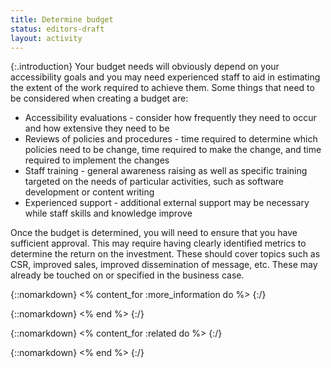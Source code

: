 ```yaml
---
title: Determine budget
status: editors-draft
layout: activity
---
```


{:.introduction}
Your budget needs will obviously depend on your accessibility goals and you may need experienced staff to aid in estimating the extent of the work required to achieve them. Some things that need to be considered when creating a budget are:

* Accessibility evaluations - consider how frequently they need to occur and how extensive they need to be
* Reviews of policies and procedures - time required to determine which policies need to be change, time required to make the change, and time required to implement the changes
* Staff training - general awareness raising as well as specific training targeted on the needs of particular activities, such as software development or content writing
* Experienced support - additional external support may be necessary while staff skills and knowledge improve

Once the budget is determined, you will need to ensure that you have sufficient approval. This may require having clearly identified metrics to determine the return on the investment. These should cover topics such as CSR, improved sales, improved dissemination of message, etc. These may already be touched on or specified in the business case.

{::nomarkdown}
<% content_for :more_information do %>
{:/}

{::nomarkdown}
<% end %>
{:/}

{::nomarkdown}
<% content_for :related do %>
{:/}

{::nomarkdown}
<% end %>
{:/}
